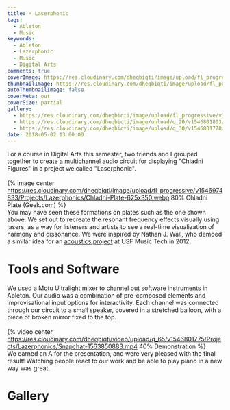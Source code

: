 ```yaml
---
title: ⚡ Laserphonic
tags:
  - Ableton
  - Music
keywords:
  - Ableton
  - Lazerphonic
  - Music
  - Digital Arts
comments: true
coverImage: https://res.cloudinary.com/dheqbiqti/image/upload/fl_progressive/v1546801692/Projects/Lazerphonics/cover.webp
thumbnailImage: https://res.cloudinary.com/dheqbiqti/image/upload/fl_progressive,r_50:5/v1547069276/Projects/Lazerphonics/LaserThumb.webp
autoThumbnailImage: false
coverMeta: out
coverSize: partial
gallery:
  - https://res.cloudinary.com/dheqbiqti/image/upload/fl_progressive/v1546801692/Projects/Lazerphonics/cover.webp "Our interactive demo"
  - https://res.cloudinary.com/dheqbiqti/image/upload/q_20/v1546801803/Projects/Lazerphonics/IMG_20180419_224352.webp "Building the circuit"
  - https://res.cloudinary.com/dheqbiqti/image/upload/q_30/v1546801778/Projects/Lazerphonics/Snapchat-1837840117.webp "Testing"
date: 2018-05-02 13:00:00
---
```


For a course in Digital Arts this semester, two friends and I grouped together to
create a multichannel audio circuit for displaying "Chladni Figures" in a project
we called "Laserphonic".
</br></br>
{% image center https://res.cloudinary.com/dheqbiqti/image/upload/fl_progressive/v1546974833/Projects/Lazerphonics/Chladni-Plate-625x350.webp 80%
Chladni Plate (Geek.com) %}
</br>
You may have seen these formations on plates such as the one shown above.
We set out to recreate the resonant frequency effects visually using lasers, as
a way for listeners and artists to see a real-time visualization of harmony and
dissonance. We were inspired by Nathan J. Wall, who demoed a similar idea
for an <a href="https://youtu.be/RxzMzSZF_b4?t=99">acoustics project</a> at USF Music Tech in 2012.
</br>

<!-- More -->

# Tools and Software

We used a Motu Ultralight mixer to channel out software instruments in Ableton.
Our audio was a combination of pre-composed elements and improvisational input options
for interactivity. Each channel was connected through our circuit to a small
speaker, covered in a stretched balloon, with a piece of broken mirror fixed to the top.
</br></br>
{% video center https://res.cloudinary.com/dheqbiqti/video/upload/q_65/v1546801775/Projects/Lazerphonics/Snapchat-1563850883.mp4
40% Demonstration %}
</br>
We earned an A for the presentation, and were very pleased with the final result!
Watching people react to our work and be able to play piano in a new way was great.

# Gallery

<!-- Gallery -->
